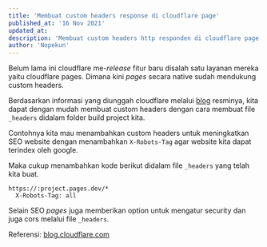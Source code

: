 ```yaml
---
title: 'Membuat custom headers response di cloudflare page'
published_at: '16 Nov 2021'
updated_at:
description: 'Membuat custom headers http responden di cloudflare page'
author: 'Nopekun'
---
```


Belum lama ini cloudflare me-_release_ fitur baru disalah satu layanan mereka yaitu cloudflare pages. Dimana kini _pages_ secara native sudah mendukung custom headers.

Berdasarkan informasi yang diunggah cloudflare melalui [blog](https://blog.cloudflare.com/custom-headers-for-pages) resminya, kita dapat dengan mudah membuat custom headers dengan cara membuat file `_headers` didalam folder build project kita.

Contohnya kita mau menambahkan custom headers untuk meningkatkan SEO website dengan menambahkan `X-Robots-Tag` agar website kita dapat terindex oleh google.

Maka cukup menambahkan kode berikut didalam file `_headers` yang telah kita buat.

```
https://:project.pages.dev/*
  X-Robots-Tag: all
```

Selain SEO _pages_ juga memberikan option untuk mengatur security dan juga cors melalui file `_headers`.

Referensi: [blog.cloudflare.com](https://blog.cloudflare.com/custom-headers-for-pages/)
